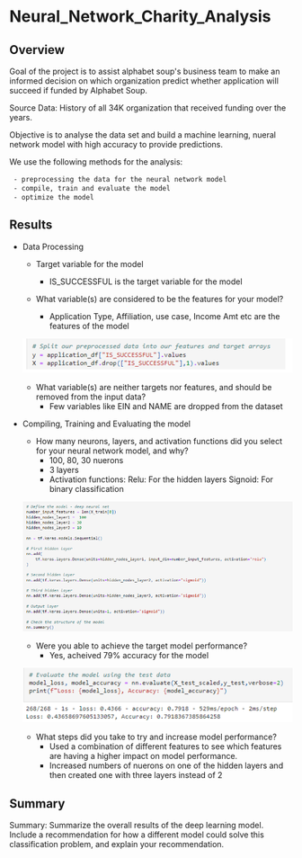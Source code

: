# Neural_Network_Charity_Analysis

## Overview

  Goal of the project is to assist alphabet soup's business team to make an informed decision on which organization predict whether application will succeed if funded by Alphabet Soup. 
  
  Source Data: History of all 34K organization that received funding over the years.
  
  Objective is to analyse the data set and build a machine learning, nueral network model with high accuracy to provide predictions.
  
  We use the following methods for the analysis:

     - preprocessing the data for the neural network model
     - compile, train and evaluate the model
     - optimize the model
  

## Results

* Data Processing

   * Target variable for the model
     - IS_SUCCESSFUL is the target variable for the model
     
   * What variable(s) are considered to be the features for your model?
      - Application Type, Affiliation, use case, Income Amt etc are the features of the model

    ![](https://github.com/SuniAnalytics/Neural_Network_Charity_Analysis/blob/main/Resources/1.%20Target%20and%20Features.png)
   
   * What variable(s) are neither targets nor features, and should be removed from the input data?
     - Few variables like EIN and NAME are dropped from the dataset


* Compiling, Training and Evaluating the model

   * How many neurons, layers, and activation functions did you select for your neural network model, and why?
      - 100, 80, 30 nuerons
      - 3 layers
      - Activation functions: 
           Relu: For the hidden layers
           Signoid: For binary classification

    ![](https://github.com/SuniAnalytics/Neural_Network_Charity_Analysis/blob/main/Resources/2.%20Model%20Parameters.png)
      
   * Were you able to achieve the target model performance?
      - Yes, acheived 79% accuracy for the model
      
    ![](https://github.com/SuniAnalytics/Neural_Network_Charity_Analysis/blob/main/Resources/3.%20Model%20Performance.png)
    
   * What steps did you take to try and increase model performance?
      - Used a combination of different features to see which features are having a higher impact on model performance.
      - Increased numbers of nuerons on one of the hidden layers and then created one with three layers instead of 2

## Summary 

   

Summary: Summarize the overall results of the deep learning model. Include a recommendation for how a different model could solve this classification problem, and explain your recommendation.


